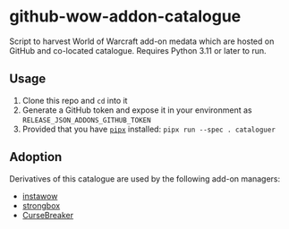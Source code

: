 # github-wow-addon-catalogue

Script to harvest World of Warcraft add-on medata which are hosted on GitHub
and co-located catalogue.
Requires Python 3.11 or later to run.

## Usage

1. Clone this repo and `cd` into it
1. Generate a GitHub token and expose it in your environment as
   `RELEASE_JSON_ADDONS_GITHUB_TOKEN`
1. Provided that you have [`pipx`](https://github.com/pypa/pipx) installed:
   `pipx run --spec . cataloguer`

## Adoption

Derivatives of this catalogue are used by the following add-on managers:

* [instawow](https://github.com/layday/instawow)
* [strongbox](https://github.com/ogri-la/strongbox)
* [CurseBreaker](https://github.com/AcidWeb/CurseBreaker)
